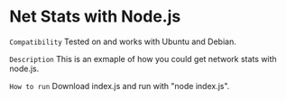 # Net Stats with Node.js

`Compatibility`
Tested on and works with Ubuntu and Debian.

`Description`
This is an exmaple of how you could get network stats with node.js.

`How to run`
Download index.js and run with "node index.js".
